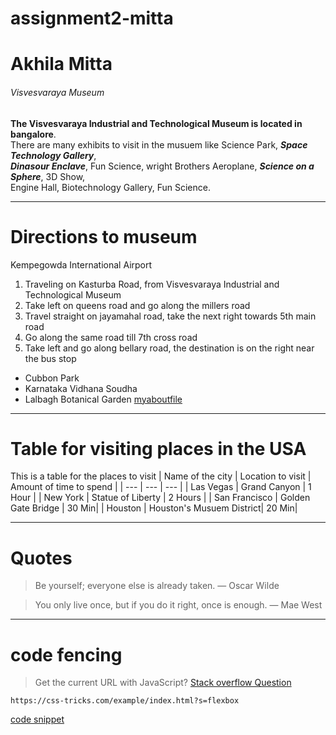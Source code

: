 # assignment2-mitta
# Akhila Mitta
###### Visvesvaraya Museum
**The Visvesvaraya Industrial and Technological Museum is located in bangalore**.<br>
There are many exhibits to visit in the musuem like Science Park, ***Space Technology Gallery***,<br>
***Dinasour Enclave***, Fun Science, wright Brothers Aeroplane, ***Science on a Sphere***, 3D Show,<br>
Engine Hall, Biotechnology Gallery, Fun Science.
_ _ _
# Directions to museum
Kempegowda International Airport
1. Traveling on Kasturba Road, from Visvesvaraya Industrial and Technological Museum
2. Take left on queens road and go along the millers road
3. Travel straight on jayamahal road, take the next right towards 5th main road
4. Go along the same road till 7th cross road
5. Take left and go along bellary road, the destination is on the right near the bus stop
- Cubbon Park 
- Karnataka Vidhana Soudha
- Lalbagh Botanical Garden
[myaboutfile](AboutMe.md)
_ _ _
# Table for visiting places in the USA
This is a table for the places to visit
| Name of the city | Location to visit | Amount of time to spend |
| --- | --- | --- |
| Las Vegas | Grand Canyon | 1 Hour |
| New York | Statue of Liberty | 2 Hours |
| San Francisco | Golden Gate Bridge | 30 Min|
| Houston | Houston's Musuem District| 20 Min|
_ _ _
# Quotes
>Be yourself; everyone else is already taken. ― Oscar Wilde

>You only live once, but if you do it right, once is enough. ― Mae West
_ _ _
# code fencing
> Get the current URL with JavaScript?
[Stack overflow Question](https://stackoverflow.com/questions/1034621/get-the-current-url-with-javascript)
```
https://css-tricks.com/example/index.html?s=flexbox
```
[code snippet](https://css-tricks.com/snippets/javascript/get-url-and-url-parts-in-javascript/)




